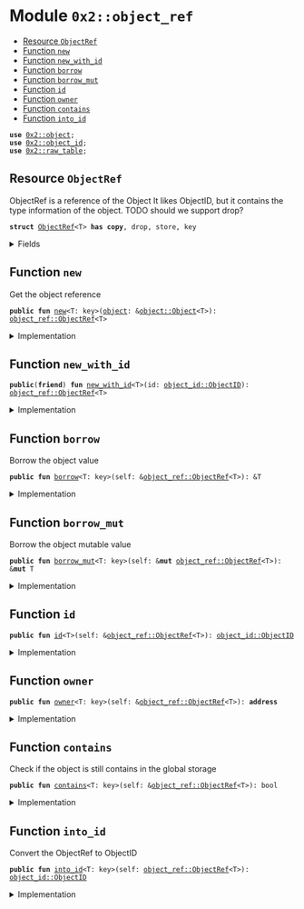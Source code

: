 
<a name="0x2_object_ref"></a>

# Module `0x2::object_ref`



-  [Resource `ObjectRef`](#0x2_object_ref_ObjectRef)
-  [Function `new`](#0x2_object_ref_new)
-  [Function `new_with_id`](#0x2_object_ref_new_with_id)
-  [Function `borrow`](#0x2_object_ref_borrow)
-  [Function `borrow_mut`](#0x2_object_ref_borrow_mut)
-  [Function `id`](#0x2_object_ref_id)
-  [Function `owner`](#0x2_object_ref_owner)
-  [Function `contains`](#0x2_object_ref_contains)
-  [Function `into_id`](#0x2_object_ref_into_id)


<pre><code><b>use</b> <a href="object.md#0x2_object">0x2::object</a>;
<b>use</b> <a href="object_id.md#0x2_object_id">0x2::object_id</a>;
<b>use</b> <a href="raw_table.md#0x2_raw_table">0x2::raw_table</a>;
</code></pre>



<a name="0x2_object_ref_ObjectRef"></a>

## Resource `ObjectRef`

ObjectRef<T> is a reference of the Object<T>
It likes ObjectID, but it contains the type information of the object.
TODO should we support drop?


<pre><code><b>struct</b> <a href="object_ref.md#0x2_object_ref_ObjectRef">ObjectRef</a>&lt;T&gt; <b>has</b> <b>copy</b>, drop, store, key
</code></pre>



<details>
<summary>Fields</summary>


<dl>
<dt>
<code>id: <a href="object_id.md#0x2_object_id_ObjectID">object_id::ObjectID</a></code>
</dt>
<dd>

</dd>
</dl>


</details>

<a name="0x2_object_ref_new"></a>

## Function `new`

Get the object reference


<pre><code><b>public</b> <b>fun</b> <a href="object_ref.md#0x2_object_ref_new">new</a>&lt;T: key&gt;(<a href="object.md#0x2_object">object</a>: &<a href="object.md#0x2_object_Object">object::Object</a>&lt;T&gt;): <a href="object_ref.md#0x2_object_ref_ObjectRef">object_ref::ObjectRef</a>&lt;T&gt;
</code></pre>



<details>
<summary>Implementation</summary>


<pre><code><b>public</b> <b>fun</b> <a href="object_ref.md#0x2_object_ref_new">new</a>&lt;T: key&gt;(<a href="object.md#0x2_object">object</a>: &Object&lt;T&gt;) : <a href="object_ref.md#0x2_object_ref_ObjectRef">ObjectRef</a>&lt;T&gt; {
    //TODO should we track the reference count?
    <a href="object_ref.md#0x2_object_ref_ObjectRef">ObjectRef</a> {
        id: <a href="object.md#0x2_object_id">object::id</a>(<a href="object.md#0x2_object">object</a>),
    }
}
</code></pre>



</details>

<a name="0x2_object_ref_new_with_id"></a>

## Function `new_with_id`



<pre><code><b>public</b>(<b>friend</b>) <b>fun</b> <a href="object_ref.md#0x2_object_ref_new_with_id">new_with_id</a>&lt;T&gt;(id: <a href="object_id.md#0x2_object_id_ObjectID">object_id::ObjectID</a>): <a href="object_ref.md#0x2_object_ref_ObjectRef">object_ref::ObjectRef</a>&lt;T&gt;
</code></pre>



<details>
<summary>Implementation</summary>


<pre><code><b>public</b>(<b>friend</b>) <b>fun</b> <a href="object_ref.md#0x2_object_ref_new_with_id">new_with_id</a>&lt;T&gt;(id: ObjectID): <a href="object_ref.md#0x2_object_ref_ObjectRef">ObjectRef</a>&lt;T&gt; {
    <a href="object_ref.md#0x2_object_ref_ObjectRef">ObjectRef</a> {
        id: id,
    }
}
</code></pre>



</details>

<a name="0x2_object_ref_borrow"></a>

## Function `borrow`

Borrow the object value


<pre><code><b>public</b> <b>fun</b> <a href="object_ref.md#0x2_object_ref_borrow">borrow</a>&lt;T: key&gt;(self: &<a href="object_ref.md#0x2_object_ref_ObjectRef">object_ref::ObjectRef</a>&lt;T&gt;): &T
</code></pre>



<details>
<summary>Implementation</summary>


<pre><code><b>public</b> <b>fun</b> <a href="object_ref.md#0x2_object_ref_borrow">borrow</a>&lt;T: key&gt;(self: &<a href="object_ref.md#0x2_object_ref_ObjectRef">ObjectRef</a>&lt;T&gt;): &T {
    <b>let</b> obj = <a href="raw_table.md#0x2_raw_table_borrow_from_global">raw_table::borrow_from_global</a>&lt;T&gt;(&self.id);
    <a href="object.md#0x2_object_internal_borrow">object::internal_borrow</a>(obj)
}
</code></pre>



</details>

<a name="0x2_object_ref_borrow_mut"></a>

## Function `borrow_mut`

Borrow the object mutable value


<pre><code><b>public</b> <b>fun</b> <a href="object_ref.md#0x2_object_ref_borrow_mut">borrow_mut</a>&lt;T: key&gt;(self: &<b>mut</b> <a href="object_ref.md#0x2_object_ref_ObjectRef">object_ref::ObjectRef</a>&lt;T&gt;): &<b>mut</b> T
</code></pre>



<details>
<summary>Implementation</summary>


<pre><code><b>public</b> <b>fun</b> <a href="object_ref.md#0x2_object_ref_borrow_mut">borrow_mut</a>&lt;T: key&gt;(self: &<b>mut</b> <a href="object_ref.md#0x2_object_ref_ObjectRef">ObjectRef</a>&lt;T&gt;): &<b>mut</b> T {
    <b>let</b> obj = <a href="raw_table.md#0x2_raw_table_borrow_mut_from_global">raw_table::borrow_mut_from_global</a>&lt;T&gt;(&self.id);
    <a href="object.md#0x2_object_internal_borrow_mut">object::internal_borrow_mut</a>(obj)
}
</code></pre>



</details>

<a name="0x2_object_ref_id"></a>

## Function `id`



<pre><code><b>public</b> <b>fun</b> <a href="object_ref.md#0x2_object_ref_id">id</a>&lt;T&gt;(self: &<a href="object_ref.md#0x2_object_ref_ObjectRef">object_ref::ObjectRef</a>&lt;T&gt;): <a href="object_id.md#0x2_object_id_ObjectID">object_id::ObjectID</a>
</code></pre>



<details>
<summary>Implementation</summary>


<pre><code><b>public</b> <b>fun</b> <a href="object_ref.md#0x2_object_ref_id">id</a>&lt;T&gt;(self: &<a href="object_ref.md#0x2_object_ref_ObjectRef">ObjectRef</a>&lt;T&gt;): ObjectID {
    self.id
}
</code></pre>



</details>

<a name="0x2_object_ref_owner"></a>

## Function `owner`



<pre><code><b>public</b> <b>fun</b> <a href="object_ref.md#0x2_object_ref_owner">owner</a>&lt;T: key&gt;(self: &<a href="object_ref.md#0x2_object_ref_ObjectRef">object_ref::ObjectRef</a>&lt;T&gt;): <b>address</b>
</code></pre>



<details>
<summary>Implementation</summary>


<pre><code><b>public</b> <b>fun</b> <a href="object_ref.md#0x2_object_ref_owner">owner</a>&lt;T: key&gt;(self: &<a href="object_ref.md#0x2_object_ref_ObjectRef">ObjectRef</a>&lt;T&gt;): <b>address</b> {
    <b>let</b> obj = <a href="raw_table.md#0x2_raw_table_borrow_from_global">raw_table::borrow_from_global</a>&lt;T&gt;(&self.id);
    <a href="object.md#0x2_object_owner">object::owner</a>(obj)
}
</code></pre>



</details>

<a name="0x2_object_ref_contains"></a>

## Function `contains`

Check if the object is still contains in the global storage


<pre><code><b>public</b> <b>fun</b> <a href="object_ref.md#0x2_object_ref_contains">contains</a>&lt;T: key&gt;(self: &<a href="object_ref.md#0x2_object_ref_ObjectRef">object_ref::ObjectRef</a>&lt;T&gt;): bool
</code></pre>



<details>
<summary>Implementation</summary>


<pre><code><b>public</b> <b>fun</b> <a href="object_ref.md#0x2_object_ref_contains">contains</a>&lt;T: key&gt;(self: &<a href="object_ref.md#0x2_object_ref_ObjectRef">ObjectRef</a>&lt;T&gt;): bool {
    <a href="raw_table.md#0x2_raw_table_contains_global">raw_table::contains_global</a>(&self.id)
}
</code></pre>



</details>

<a name="0x2_object_ref_into_id"></a>

## Function `into_id`

Convert the ObjectRef to ObjectID


<pre><code><b>public</b> <b>fun</b> <a href="object_ref.md#0x2_object_ref_into_id">into_id</a>&lt;T: key&gt;(self: <a href="object_ref.md#0x2_object_ref_ObjectRef">object_ref::ObjectRef</a>&lt;T&gt;): <a href="object_id.md#0x2_object_id_ObjectID">object_id::ObjectID</a>
</code></pre>



<details>
<summary>Implementation</summary>


<pre><code><b>public</b> <b>fun</b> <a href="object_ref.md#0x2_object_ref_into_id">into_id</a>&lt;T: key&gt;(self: <a href="object_ref.md#0x2_object_ref_ObjectRef">ObjectRef</a>&lt;T&gt;): ObjectID {
    <b>let</b> <a href="object_ref.md#0x2_object_ref_ObjectRef">ObjectRef</a> {id} = self;
    id
}
</code></pre>



</details>
